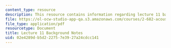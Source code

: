 ```yaml
---
content_type: resource
description: This resource contains information regarding lecture 11 background notes.
file: https://ol-ocw-studio-app-qa.s3.amazonaws.com/courses/2-682-acoustical-oceanography-spring-2012/02e4289db5d222757e3927a24cdcc141_MIT2_682S12_bglec11.pdf
file_type: application/pdf
resourcetype: Document
title: Lecture 11 Background Notes
uid: 02e4289d-b5d2-2275-7e39-27a24cdcc141
---
```


